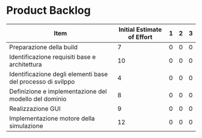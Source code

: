 # Product Backlog

| Item | Initial Estimate of Effort | 1 | 2 | 3 |
| - | - | - | - | - |
| Preparazione della build | 7 | 0 | 0 | 0 |
| Identificazione requisiti base e architettura | 10 | 0 | 0 | 0 |
| Identificazione degli elementi base del processo di svilppo | 4 | 0 | 0 | 0 |
| Definizione e implementazione del modello del dominio | 8 | 0 | 0 | 0 |
| Realizzazione GUI | 9 | 0 | 0 | 0 |
| Implementazione motore della simulazione | 12 | 0 | 0 | 0 |
